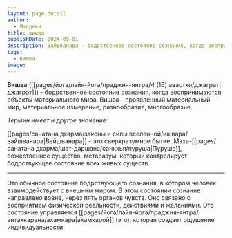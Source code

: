 ```yaml
---
layout: page-detail
author:
  - Яшодеви
title: вишва
publishDate: 2024-09-01
description: Вайшванара - бодрственное состояние сознания, когда воспринимаются объекты материального мира;
tags:
  - вишва
image:
---
```

**Вишва** ([[pages/йога/лайя-йога/праджня-янтра/4 (16) авастхи/джаграт|джаграт]]) -  бодрственное состояние сознания, когда воспринимаются объекты материального мира. 
Вишва - проявленный материальный мир, материальное измерение, разнообразие, многообразие.

*Термин имеет и другое значение:*

 [[pages/санатана дхарма/законы и силы вселенной/ишвара/вайшванара|Вайшванара]] - это сверхразумное бытие, Маха-[[pages/санатана дхарма/шат-даршана/санкхья/пуруша|Пуруша]], божественное существо, метаразум, который контролирует бодрствующее состояние всех живых существ.
 
---
Это обычное состояние бодрствующего сознания, в котором человек взаимодействует с внешним миром. В этом состоянии сознание направлено вовне, через пять органов чувств. Оно связано с восприятием физической реальности, действиями и желаниями. Это состояние управляется [[pages/йога/лайя-йога/праджня-янтра/антахкарана/ахамкара|ахамкарой]] (эго), которая создает ощущение индивидуальности.

